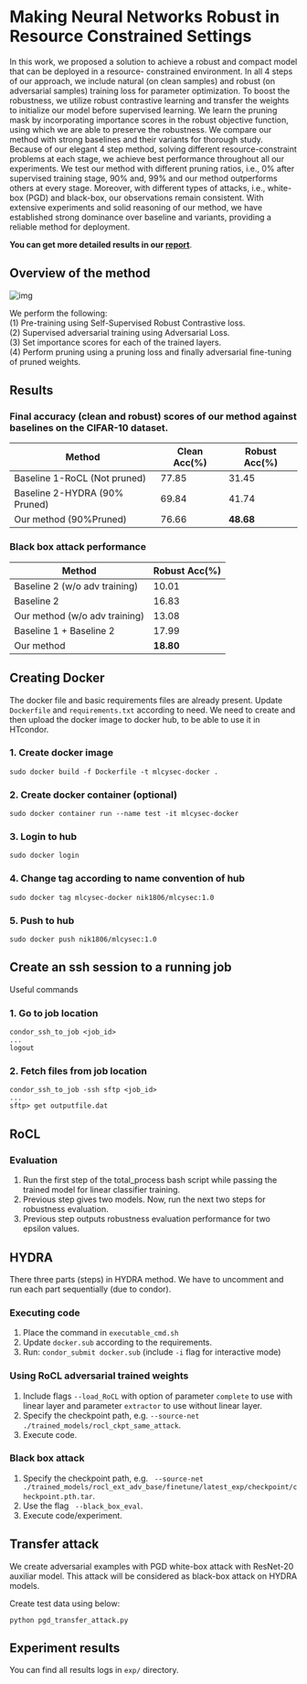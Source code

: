 # Making Neural Networks Robust in Resource Constrained Settings

In this work, we proposed a solution to achieve a robust and compact model that can be deployed in a resource-
constrained environment. In all 4 steps of our approach, we include natural (on clean samples) and robust (on adversarial samples) training loss for parameter optimization. To boost the robustness, we utilize robust contrastive learning and transfer the weights to initialize our model before supervised learning. We learn the pruning mask by incorporating importance scores in the robust objective function, using which we are able to preserve the robustness. We compare our method with strong baselines and their variants for thorough study. Because of our elegant 4 step method, solving different resource-constraint problems at each stage, we achieve best performance throughout all our experiments. We test our method with different pruning ratios, i.e., 0% after supervised training stage, 90% and, 99% and our method outperforms others at every stage. Moreover, with different types of attacks, i.e., white-box (PGD) and black-box, our observations remain consistent. With extensive experiments and solid reasoning of our method, we have established strong dominance over baseline and
variants, providing a reliable method for deployment.

**You can get more detailed results in our [report](https://drive.google.com/file/d/1RWaGpMLMrfauIsgzrBdCfULZ9BIJlSN8/view?usp=sharing)**.

## Overview of the method
![img](images/Model_Overview.JPG)

We perform the following: <br/>
(1) Pre-training using Self-Supervised Robust Contrastive loss. <br/>
(2) Supervised adversarial training using Adversarial Loss. <br/>
(3) Set importance scores for each of the trained layers. <br/>
(4) Perform pruning using a pruning loss and finally adversarial fine-tuning of pruned weights.

## Results

### Final accuracy (clean and robust) scores of our method against baselines on the CIFAR-10 dataset.
| Method                         | Clean Acc(\%) | Robust Acc(\%) |
|--------------------------------|---------------|----------------|
| Baseline 1-RoCL (Not pruned)   | 77.85         | 31.45          |
| Baseline 2-HYDRA (90\% Pruned) | 69.84         | 41.74          |
| Our method (90\%Pruned)        | 76.66         | **48.68**      |


### Black box attack performance
| Method                        | Robust Acc(\%) |
|-------------------------------|----------------|
| Baseline 2 (w/o adv training) | 10.01          |
| Baseline 2                    | 16.83          |
| Our method (w/o adv training) | 13.08          |
| Baseline 1 + Baseline 2       | 17.99          |
| Our method                    | **18.80**      |


## Creating Docker

The docker file and basic requirements files are already present. Update `Dockerfile` and `requirements.txt` according to need.
We need to create and then upload the docker image to docker hub, to be able to use it in HTcondor.

### 1. Create docker image
```
sudo docker build -f Dockerfile -t mlcysec-docker .
```

### 2. Create docker container (optional)
```
sudo docker container run --name test -it mlcysec-docker
```

### 3. Login to hub
```
sudo docker login
```

### 4. Change tag according to name convention of hub
```
sudo docker tag mlcysec-docker nik1806/mlcysec:1.0
```

### 5. Push to hub
```
sudo docker push nik1806/mlcysec:1.0
```

## Create an ssh session to a running job
Useful commands

### 1. Go to job location
```
condor_ssh_to_job <job_id>
...
logout
```
### 2. Fetch files from job location
```
condor_ssh_to_job -ssh sftp <job_id>
...
sftp> get outputfile.dat
```


## RoCL    

### Evaluation
1. Run the first step of the total_process bash script while passing the trained model for linear classifier training.
2. Previous step gives two models. Now, run the next two steps for robustness evaluation. 
3. Previous step outputs robustness evaluation performance for two epsilon values.


## HYDRA    

There three parts (steps) in HYDRA method. We have to uncomment and run each part sequentially (due to condor).

### Executing code
1. Place the command in `executable_cmd.sh`
2. Update `docker.sub` according to the requirements.
3. Run: `condor_submit docker.sub` (include `-i` flag for interactive mode) 

### Using RoCL adversarial trained weights
1. Include flags `--load_RoCL` with option of parameter `complete` to use with linear layer and parameter `extractor` to use without linear layer.
2. Specify the checkpoint path, e.g. `--source-net ./trained_models/rocl_ckpt_same_attack`.
3. Execute code.

### Black box attack
1. Specify the checkpoint path, e.g. ` --source-net ./trained_models/rocl_ext_adv_base/finetune/latest_exp/checkpoint/checkpoint.pth.tar`.
2. Use the flag ` --black_box_eval`.
3. Execute code/experiment.

## Transfer attack
We create adversarial examples with PGD white-box attack with ResNet-20 auxiliar model. This attack will be considered as black-box attack on HYDRA models.

Create test data using below:
```
python pgd_transfer_attack.py
```

## Experiment results

You can find all results logs in `exp/` directory.

